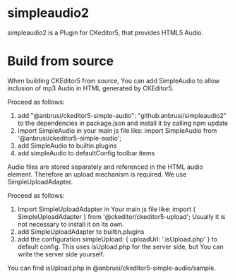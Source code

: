# simpleaudio2
simpleaudio2 is a Plugin for CKeditor5, that provides HTML5 Audio.

# Build from source
When building CKEditor5 from source, You can add SimpleAudio to allow inclusion of mp3 Audio in HTML generated by CKEditor5.

Proceed as follows:
1. add "@anbrusi/ckeditor5-simple-audio": "github:anbrusi/simpleaudio2" to the dependencies in package.json and install it by calling npm update
2. import SimpleAudio in your main js file like: import SimpleAudio from '@anbrusi/ckeditor5-simple-audio';
3. add SimpleAudio to builtin.plugins
4. add simpleAudio to defaultConfig.toolbar.items

Audio files are stored separately and referenced in the HTML audio element. Therefore an upload mechanism is required. We use SimpleUploadAdapter.

Proceed as follows:
1. Import SimpleUploadAdapter in Your main js file like: import { SimpleUploadAdapter } from '@ckeditor/ckeditor5-upload'; Usually it is not necessary to install it on its own.
2. add SimpleUploadAdapter to builtin.plugins
3. add the configuration simpleUpload: { uploadUrl: '.isUpload.php' } to default config. This uses isUpload.php for the server side, but You can write the server side yourself.

You can find isUpload.php in @anbrusi/ckeditor5-simple-audio/sample.
